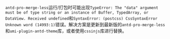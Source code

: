 `antd-pro-merge-less`运行/打包时可能出现`TypeError: The "data" argument must be of type string or an instance of Buffer, TypedArray, or DataView. Received undefined`和`SyntaxError: (postcss) CssSyntaxError Unknown word (14993:1)`错误。解决方案是更新到最新版的`antd-pro-merge-less`和`umi-plugin-antd-theme`库，或者使用`cssinjs`库进行替换。
